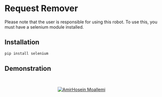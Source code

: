 # Request Remover

Please note that the user is responsible for using this robot. To use this, you must have a selenium module installed.

## Installation

```bash
pip install selenium
```

## Demonstration
<br />
<p align="center">
    <a href="https://youtu.be/XB-f4r7MpqM">
        <img src="https://nabegheha.com/img/instagrambot.jpg" alt="AmirHosein Moallemi">
    </a>
</p>


